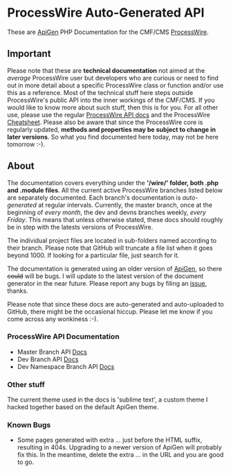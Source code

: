 # ProcessWire Auto-Generated API

These are [ApiGen](http://www.apigen.org/) PHP Documentation for the CMF/CMS [ProcessWire](http://processwire.com). 

## Important
Please note that these are **technical documentation** not aimed at the *average* ProcessWire user but developers who are curious or need to find out in more detail about a specific ProcessWire class or function and/or use this as a reference. Most of the technical stuff here steps outside ProcessWire's public API into the inner workings of the CMF/CMS. If you would like to know more about such stuff, then this is for you. For all other use, please use the regular [ProcessWire API docs](http://processwire.com/api/) and the ProcessWire [Cheatsheet](http://cheatsheet.processwire.com/). Please also be aware that since the ProcessWire core is regularly updated, **methods and properties may be subject to change in later versions**. So what you find documented here today, may not be here tomorrow :-). 

## About
The documentation covers everything under the **'/wire/' folder, both .php and .module files**. All the current active ProcessWire branches listed below are separately documented. Each branch's documentation is *auto-generated* at regular intervals. Currently, the master branch, once at the beginning of *every month*, the dev and devns branches weekly, *every Friday*. This means that unless otherwise stated, these docs should roughly be in step with the latests versions of ProcessWire.


The individual project files are located in sub-folders named according to their branch. Please note that GitHub will truncate a file list when it goes beyond 1000. If looking for a particular file, just search for it.


The documentation is generated using an older version of [ApiGen](https://github.com/ApiGen/ApiGen/), so there ~~could~~ will be bugs. I will update to the latest version of the document generator in the near future. Please report any bugs by filing an [issue](https://github.com/kongondo/ProcessWireAPIGen/issues), thanks.


Please note that since these docs are auto-generated and auto-uploaded to GitHub, there might be the occasional hiccup. Please let me know if you come across any wonkiness :-).


### ProcessWire API Documentation

* Master Branch API [Docs](http://kongondo.github.io/ProcessWireAPIGen/master/)
* Dev Branch API [Docs](http://kongondo.github.io/ProcessWireAPIGen/dev/)
* Dev Namespace Branch API [Docs](http://kongondo.github.io/ProcessWireAPIGen/devns/)


### Other stuff

The current theme used in the docs is 'sublime text', a custom theme I hacked together based on the default ApiGen theme.


### Known Bugs

* Some pages generated with extra *...* just before the HTML suffix, resulting in 404s. Upgrading to a newer version of ApiGen will probably fix this. In the meantime, delete the extra *...* in the URL and you are good to go.



